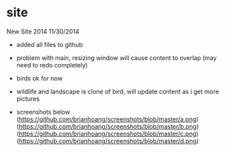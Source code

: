 site
====

New Site 2014
11/30/2014 
- added all files to github
- problem with main, resizing window will cause content to overlap (may need to redo completely) 
- birds ok for now 
- wildlife and landscape is clone of bird, will update content as i get more pictures 

- screenshots below 
(https://github.com/brianhoang/screenshots/blob/master/a.png)
(https://github.com/brianhoang/screenshots/blob/master/b.png)
(https://github.com/brianhoang/screenshots/blob/master/c.png)
(https://github.com/brianhoang/screenshots/blob/master/d.png)
